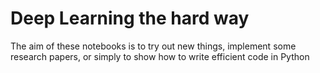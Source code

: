 # Deep Learning the hard way

The aim of these notebooks is to try out new things, implement some research papers, or simply to show how to write efficient code in Python

